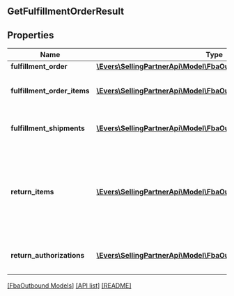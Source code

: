 ## GetFulfillmentOrderResult

## Properties

Name | Type | Description | Notes
------------ | ------------- | ------------- | -------------
**fulfillment_order** | [**\Evers\SellingPartnerApi\Model\FbaOutbound\FulfillmentOrder**](FulfillmentOrder.md) |  |
**fulfillment_order_items** | [**\Evers\SellingPartnerApi\Model\FbaOutbound\FulfillmentOrderItem[]**](FulfillmentOrderItem.md) | An array of fulfillment order item information. |
**fulfillment_shipments** | [**\Evers\SellingPartnerApi\Model\FbaOutbound\FulfillmentShipment[]**](FulfillmentShipment.md) | An array of fulfillment shipment information. | [optional]
**return_items** | [**\Evers\SellingPartnerApi\Model\FbaOutbound\ReturnItem[]**](ReturnItem.md) | An array of items that Amazon accepted for return. Returns empty if no items were accepted for return. |
**return_authorizations** | [**\Evers\SellingPartnerApi\Model\FbaOutbound\ReturnAuthorization[]**](ReturnAuthorization.md) | An array of return authorization information. |

[[FbaOutbound Models]](../) [[API list]](../../Api) [[README]](../../../README.md)
